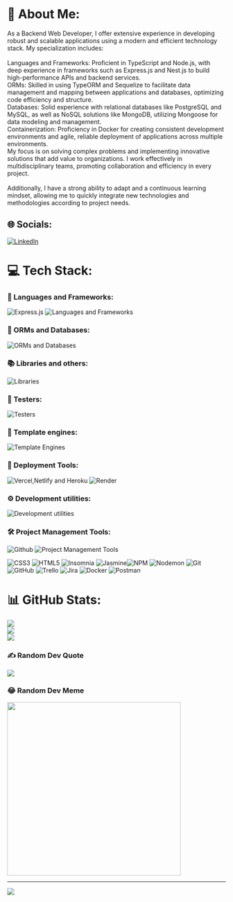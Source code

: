 # 👀 About Me:
As a Backend Web Developer, I offer extensive experience in developing robust and scalable applications using a modern and efficient technology stack. My specialization includes:<br><br>Languages and Frameworks: Proficient in TypeScript and Node.js, with deep experience in frameworks such as Express.js and Nest.js to build high-performance APIs and backend services.<br>ORMs: Skilled in using TypeORM and Sequelize to facilitate data management and mapping between applications and databases, optimizing code efficiency and structure.<br>Databases: Solid experience with relational databases like PostgreSQL and MySQL, as well as NoSQL solutions like MongoDB, utilizing Mongoose for data modeling and management.<br>Containerization: Proficiency in Docker for creating consistent development environments and agile, reliable deployment of applications across multiple environments.<br>My focus is on solving complex problems and implementing innovative solutions that add value to organizations. I work effectively in multidisciplinary teams, promoting collaboration and efficiency in every project.<br><br>Additionally, I have a strong ability to adapt and a continuous learning mindset, allowing me to quickly integrate new technologies and methodologies according to project needs.


## 🌐 Socials:
[![LinkedIn](https://img.shields.io/badge/LinkedIn-%230077B5.svg?logo=linkedin&logoColor=white)](https://www.linkedin.com/in/samuel-rivera-cardona-backend-developer/) 

# 💻 Tech Stack:
### 🔲 Languages and Frameworks: 
![Express.js](https://skillicons.dev/icons?i=express) ![Languages and Frameworks](https://simpleskill.icons.workers.dev/svg?i=nodedotjs,javascript,typescript,nestjs,bootstrap) 

### 💽 ORMs and Databases:
![ORMs and Databases](https://skillicons.dev/icons?i=postgres,mongodb,mysql,sequelize)

### 📚 Libraries and others:
![Libraries](https://simpleskill.icons.workers.dev/svg?i=react,redux,swagger,jsonwebtokens,dotenv,eslint,prettier)

### 🧪 Testers:
![Testers](https://simpleskill.icons.workers.dev/svg?i=jest,jasmine)

### 📝 Template engines:
![Template Engines](https://simpleskill.icons.workers.dev/svg?i=ejs)

### 🚀 Deployment Tools:
![Vercel,Netlify and Heroku](https://skillicons.dev/icons?i=vercel,netlify,heroku) ![Render](https://simpleskill.icons.workers.dev/svg?i=render)

### ⚙️ Development utilities:
![Development utilities](https://simpleskill.icons.workers.dev/svg?i=docker,npm,nodemon,insomnia,postman,vscode)

### 🛠️ Project Management Tools:
![Github](https://skillicons.dev/icons?i=github) ![Project Management Tools](https://simpleskill.icons.workers.dev/svg?i=git,trello,jira)

![CSS3](https://img.shields.io/badge/css3-%231572B6.svg?style=for-the-badge&logo=css3&logoColor=white) ![HTML5](https://img.shields.io/badge/html5-%23E34F26.svg?style=for-the-badge&logo=html5&logoColor=white) ![Insomnia](https://img.shields.io/badge/Insomnia-black?style=for-the-badge&logo=insomnia&logoColor=5849BE) ![Jasmine](https://img.shields.io/badge/jasmine-%238A4182.svg?style=for-the-badge&logo=jasmine&logoColor=white)![NPM](https://img.shields.io/badge/NPM-%23CB3837.svg?style=for-the-badge&logo=npm&logoColor=white)  ![Nodemon](https://img.shields.io/badge/NODEMON-%23323330.svg?style=for-the-badge&logo=nodemon&logoColor=%BBDEAD) ![Git](https://img.shields.io/badge/git-%23F05033.svg?style=for-the-badge&logo=git&logoColor=white) ![GitHub](https://img.shields.io/badge/github-%23121011.svg?style=for-the-badge&logo=github&logoColor=white) ![Trello](https://img.shields.io/badge/Trello-%23026AA7.svg?style=for-the-badge&logo=Trello&logoColor=white) ![Jira](https://img.shields.io/badge/jira-%230A0FFF.svg?style=for-the-badge&logo=jira&logoColor=white) ![Docker](https://img.shields.io/badge/docker-%230db7ed.svg?style=for-the-badge&logo=docker&logoColor=white) ![Postman](https://img.shields.io/badge/Postman-FF6C37?style=for-the-badge&logo=postman&logoColor=white)
# 📊 GitHub Stats:
![](https://github-readme-stats.vercel.app/api?username=samuel20468&theme=dark&hide_border=true&include_all_commits=false&count_private=false)<br/>
![](https://github-readme-streak-stats.herokuapp.com/?user=samuel20468&theme=dark&hide_border=true)<br/>
![](https://github-readme-stats.vercel.app/api/top-langs/?username=samuel20468&theme=dark&hide_border=true&include_all_commits=false&count_private=false&layout=compact)

### ✍️ Random Dev Quote
![](https://quotes-github-readme.vercel.app/api?type=horizontal&theme=dark)

### 😂 Random Dev Meme
<img src='https://memer-new.vercel.app/' style="height: 400px;"/>

---
[![](https://visitcount.itsvg.in/api?id=samuel20468&icon=5&color=10)](https://visitcount.itsvg.in)
